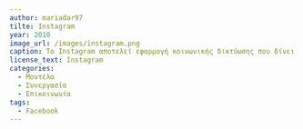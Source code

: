 ```yaml
---
author: mariadar97
tilte: Instagram
year: 2010
image_url: /images/instagram.png
caption: Το Instagram αποτελεί εφαρμογή κοινωνικής δικτύωσης που δίνει την δυνατότητα επεξεργασίας κι κοινοποίησης φωτογραφιών και video στο διαδίκτυο. 
license_text: Instagram
categories:
  - Μοντέλα
  - Συνεργασία
  - Επικοινωνία
tags:
  - Facebook
---
```

